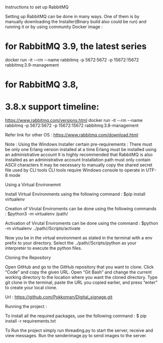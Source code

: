 Instructions to set up RabbitMQ

Setting up RabbitMQ can be done in many ways. One of them is by manually downloading the Installer(Binary build also could be run) and running it or by using community Docker image :
# for RabbitMQ 3.9, the latest series
docker run -it --rm --name rabbitmq -p 5672:5672 -p 15672:15672 rabbitmq:3.9-management

# for RabbitMQ 3.8,
# 3.8.x support timeline: 
https://www.rabbitmq.com/versions.html
docker run -it --rm --name rabbitmq -p 5672:5672 -p 15672:15672 rabbitmq:3.8-management

Refer link for other OS : https://www.rabbitmq.com/download.html

Note : Using the Windows Installer certain pre-requirements :
There must be only one Erlang version installed at a time
Erlang must be installed using an administrative account
It is highly recommended that RabbitMQ is also installed as an administrative account
Installation path must only contain ASCII characters
It may be necessary to manually copy the shared secret file used by CLI tools
CLI tools require Windows console to operate in UTF-8 mode


Using a Virtual Environemnt 

Install Virtual Environments using the following command : $pip install virtualenv

Creation of Virutal Enviroments can be done using the following commands :
$python3 -m virtualenv /path/<envname>

Activation of Virutal Enviroments can be done using the command :
$python -m virtualenv ../path/<envname>/Scripts/activate

Now you be in the virtual environment as stated in the terminal with a env prefix to your directory.
Select the ../path/<envname>/Scripts/python as your interpreter to execute the python files.


Cloning the Repository

Open GitHub and go to the GitHub repository that you want to clone.
Click “Code” and copy the given URL.
Open “Git Bash” and change the current working directory to the location where you want the cloned directory.
Type git clone in the terminal, paste the URL you copied earlier, and press “enter” to create your local clone.

Url : https://github.com/Pokkoman/Digital_signage.git


Running the project :

To install all the required packages, use the following command :
$ pip install -r requirements.txt

To Run the project simply run threading.py to start the server, receive and view messages.
Run the senderimage.py to send images to the server.

